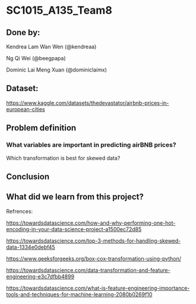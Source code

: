 # SC1015_A135_Team8

## Done by:

Kendrea Lam Wan Wen (@kendreaa)

Ng Qi Wei (@beegpapa)

Dominic Lai Meng Xuan (@dominiclaimx)

## Dataset:

https://www.kaggle.com/datasets/thedevastator/airbnb-prices-in-european-cities

## Problem definition
### What variables are important in predicting airBNB prices?

Which transformation is best for skewed data?

## Conclusion 

## What did we learn from this project?
Refrences:

https://towardsdatascience.com/how-and-why-performing-one-hot-encoding-in-your-data-science-project-a1500ec72d85

https://towardsdatascience.com/top-3-methods-for-handling-skewed-data-1334e0debf45

https://www.geeksforgeeks.org/box-cox-transformation-using-python/

https://towardsdatascience.com/data-transformation-and-feature-engineering-e3c7dfbb4899

https://towardsdatascience.com/what-is-feature-engineering-importance-tools-and-techniques-for-machine-learning-2080b0269f10

